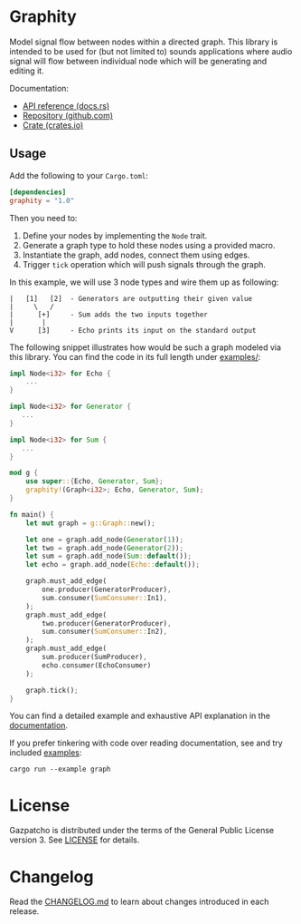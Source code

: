 # Graphity

Model signal flow between nodes within a directed graph. This library is
intended to be used for (but not limited to) sounds applications where audio
signal will flow between individual node which will be generating and editing
it.

Documentation:

* [API reference (docs.rs)](https://docs.rs/graphity)
* [Repository (github.com)](https://github.com/zlosynth/graphity)
* [Crate (crates.io)](https://crates.io/crates/graphity)

## Usage

Add the following to your `Cargo.toml`:

``` toml
[dependencies]
graphity = "1.0"
```

Then you need to:

1. Define your nodes by implementing the `Node` trait.
2. Generate a graph type to hold these nodes using a provided macro.
3. Instantiate the graph, add nodes, connect them using edges.
4. Trigger `tick` operation which will push signals through the graph.

In this example, we will use 3 node types and wire them up as following:

```
|   [1]   [2]  - Generators are outputting their given value
|     \   /
|      [+]     - Sum adds the two inputs together
|       |
V      [3]     - Echo prints its input on the standard output
```

The following snippet illustrates how would be such a graph modeled via this
library. You can find the code in its full length under
[examples/](examples/graph.rs):

``` rust
impl Node<i32> for Echo {
    ...
}

impl Node<i32> for Generator {
   ...
}

impl Node<i32> for Sum {
   ...
}

mod g {
    use super::{Echo, Generator, Sum};
    graphity!(Graph<i32>; Echo, Generator, Sum);
}

fn main() {
    let mut graph = g::Graph::new();

    let one = graph.add_node(Generator(1));
    let two = graph.add_node(Generator(2));
    let sum = graph.add_node(Sum::default());
    let echo = graph.add_node(Echo::default());

    graph.must_add_edge(
        one.producer(GeneratorProducer),
        sum.consumer(SumConsumer::In1),
    );
    graph.must_add_edge(
        two.producer(GeneratorProducer),
        sum.consumer(SumConsumer::In2),
    );
    graph.must_add_edge(
        sum.producer(SumProducer),
        echo.consumer(EchoConsumer)
    );

    graph.tick();
}
```

You can find a detailed example and exhaustive API explanation in the
[documentation](https://docs.rs/graphity).

If you prefer tinkering with code over reading documentation, see and try
included [examples](examples/):

``` shell
cargo run --example graph
```

# License

Gazpatcho is distributed under the terms of the General Public License
version 3. See [LICENSE](LICENSE) for details.

# Changelog

Read the [CHANGELOG.md](CHANGELOG.md) to learn about changes introduced in each
release.
